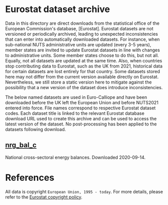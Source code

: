 # Eurostat dataset archive
Data in this directory are direct downloads from the statistical office of the European Commission's database, [Eurostat].
Eurostat datasets are not versioned or periodically archived, leading to unexpected inconsistencies that can enter into automatically downloaded datasets.
For instance, when sub-national NUTS administrative units are updated (every 3-5 years), member states are invited to update Eurostat datasets in line with changes to administrative units.
Some member states choose to do this, but not all. Equally, not all datasets are updated at the same time.
Also, when countries stop contributing data to Eurostat, such as the UK from 2021, historical data for certain datasets are lost entirely for that country.
Some datasets stored here may not differ from the current version available directly on Eurostat.
Nevertheless, we still store a static version here to mitigate against the possibility that a new version of the dataset does introduce inconsistencies.

The below named datasets are used in Euro-Calliope and have been downloaded before the UK left the European Union and before NUTS2021 entered into force.
File names correspond to respective Eurostat dataset codes.
Each dataset title is linked to the relevant Eurostat database download URL used to create this archive and can be used to access the latest version of the dataset.
No post-processing has been applied to the datasets following download.

## [nrg_bal_c](https://ec.europa.eu/eurostat/estat-navtree-portlet-prod/BulkDownloadListing?file=data/nrg_bal_c.tsv.gz)
National cross-sectoral energy balances.
Downloaded 2020-09-14.

# References
All data is copyright `European Union, 1995 - today`. For more details, please refer to the [Eurostat copyright policy](https://ec.europa.eu/eurostat/about/policies/copyright).
